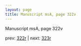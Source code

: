 ```yaml
---
layout: page
title: Manuscript msA, page 322v
---
```


Manuscript msA, page 322v

prev:  [322r](../322r) | next:  [323r](../323r)
